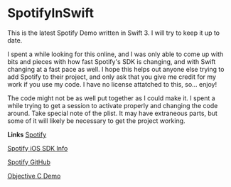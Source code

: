 # SpotifyInSwift
This is the latest Spotify Demo written in Swift 3. I will try to keep it up to date.

I spent a while looking for this online, and I was only able to come up with bits and pieces with how fast Spotify's SDK is changing, and with Swift changing at a fast pace as well. I hope this helps out anyone else trying to add Spotify to their project, and only ask that you give me credit for my work if you use my code. I have no license attatched to this, so... enjoy!

The code might not be as well put together as I could make it. I spent a while trying to get a session to activate properly and changing the code around. Take special note of the plist. It may have extraneous parts, but some of it will likely be necessary to get the project working.


**Links**
[Spotify](https://www.spotify.com/)

[Spotify iOS SDK Info](https://developer.spotify.com/technologies/spotify-ios-sdk/)

[Spotify GitHub](https://github.com/spotify/ios-sdk)

[Objective C Demo](https://github.com/spotify/ios-sdk/tree/master/Demo%20Projects/Simple%20Track%20Playback)
